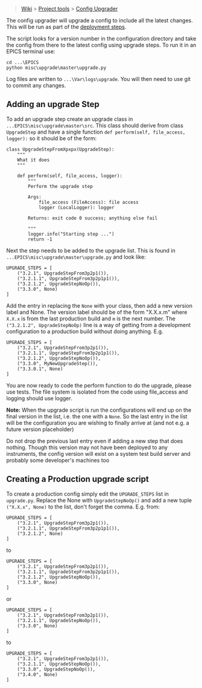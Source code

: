 > [Wiki](Home) > [Project tools](Project-tools) > [Config Upgrader](Config-Upgrader)

The config upgrader will upgrade a config to include all the latest changes. This will be run as part of the [deployment steps](Deployment-on-an-Instrument-Control-PC).

The script looks for a version number in the configuration directory and take the config from there to the latest config using upgrade steps. To run it in an EPICS terminal use:

    cd ...\EPICS
    python misc\upgrade\master\upgrade.py

Log files are written to `...\Var\logs\upgrade`. You will then need to use git to commit any changes. 

## Adding an upgrade Step

To add an upgrade step create an upgrade class in `...EPICS\misc\upgrade\master\src`. This class should derive from class `UpgradeStep` and have a single function `def perform(self, file_access, logger):` so it should be of the form:

```
class UpgradeStepFromXpxpx(UpgradeStep):
    """
    What it does
    """

    def perform(self, file_access, logger):
        """
        Perform the upgrade step

        Args:
            file_access (FileAccess): file access
            logger (LocalLogger): logger

        Returns: exit code 0 success; anything else fail

        """
        logger.info("Starting step ...")
        return -1
```

Next the step needs to be added to the upgrade list. This is found in `...EPICS\misc\upgrade\master\upgrade.py` and look like:

```
UPGRADE_STEPS = [
    ("3.2.1", UpgradeStepFrom3p2p1()),
    ("3.2.1.1", UpgradeStepFrom3p2p1p1()),
    ("3.2.1.2", UpgradeStepNoOp()),
    ("3.3.0", None)
]
```

Add the entry in replacing the `None` with your class, then add a new version label and None. The version label should be of the form "X.X.x.m" where `X.X.x` is from the last production build and `m` is the next number. The `("3.2.1.2", UpgradeStepNoOp)` line is a way of getting from a development configuration to a production build without doing anything. E.g.

```
UPGRADE_STEPS = [
    ("3.2.1", UpgradeStepFrom3p2p1()),
    ("3.2.1.1", UpgradeStepFrom3p2p1p1()),
    ("3.2.1.2", UpgradeStepNoOp()),
    ("3.3.0", MyNewUpgradeStep()),
    ("3.3.0.1", None)
]
```

You are now ready to code the perform function to do the upgrade, please use tests. The file system is isolated from the code using file_access and logging should use logger.

**Note:** When the upgrade script is run the configurations will end up on the final version in the list, i.e. the one with a `None`. So the last entry in the list will be the configuration you are wishing to finally arrive at (and not e.g. a future version placeholder)

Do not drop the previous last entry even if adding a new step that does nothing. Though this version may not have been deployed to any instruments, the config version will exist on a system test build server and probably some developer's machines too

## Creating a Production upgrade script

To create a production config simply edit the `UPGRADE_STEPS` list in `upgrade.py`. Replace the None with `UpgradeStepNoOp()` and add a new tuple `("X.X.x", None)` to the list, don't forget the comma. E.g. from:

```
UPGRADE_STEPS = [
    ("3.2.1", UpgradeStepFrom3p2p1()),
    ("3.2.1.1", UpgradeStepFrom3p2p1p1()),
    ("3.2.1.2", None)
]
```

to 

```
UPGRADE_STEPS = [
    ("3.2.1", UpgradeStepFrom3p2p1()),
    ("3.2.1.1", UpgradeStepFrom3p2p1p1()),
    ("3.2.1.2", UpgradeStepNoOp()),
    ("3.3.0", None)
]
```

or

```
UPGRADE_STEPS = [
    ("3.2.1", UpgradeStepFrom3p2p1()),
    ("3.2.1.1", UpgradeStepNoOp()),
    ("3.3.0", None)
]
```

to

```
UPGRADE_STEPS = [
    ("3.2.1", UpgradeStepFrom3p2p1()),
    ("3.2.1.1", UpgradeStepNoOp()),
    ("3.3.0", UpgradeStepNoOp()),
    ("3.4.0", None)
]
```
